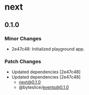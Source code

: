 # next

## 0.1.0

### Minor Changes

- 2e47c48: Initialized playground app.

### Patch Changes

- Updated dependencies [2e47c48]
- Updated dependencies [2e47c48]
  - next@0.1.0
  - @byteslice/events@0.1.0
